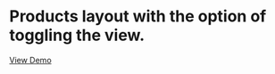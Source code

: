 # Products layout with the option of toggling the view.

[View Demo](https://chernyshevanetology.github.io/products-layout/)

